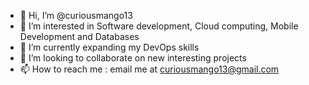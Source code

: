 - 👋 Hi, I’m @curiousmango13
- 👀 I’m interested in Software development, Cloud computing, Mobile Development and Databases 
- 🌱 I’m currently expanding my DevOps skills
- 💞️ I’m looking to collaborate on new interesting projects
- 📫 How to reach me : email me at curiousmango13@gmail.com 

<!---
curiousmango13/curiousmango13 is a ✨ special ✨ repository because its `README.md` (this file) appears on your GitHub profile.
You can click the Preview link to take a look at your changes.
--->
